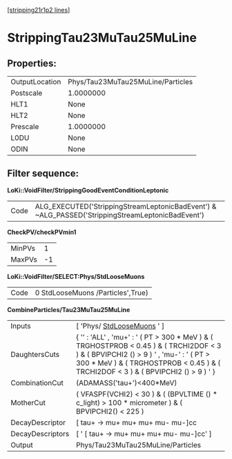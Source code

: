 [[stripping21r1p2 lines]](./stripping21r1p2-index)

# StrippingTau23MuTau25MuLine

## Properties:

|                |                                   |
|----------------|-----------------------------------|
| OutputLocation | Phys/Tau23MuTau25MuLine/Particles |
| Postscale      | 1.0000000                         |
| HLT1           | None                              |
| HLT2           | None                              |
| Prescale       | 1.0000000                         |
| L0DU           | None                              |
| ODIN           | None                              |

## Filter sequence:

**LoKi::VoidFilter/StrippingGoodEventConditionLeptonic**

|      |                                                                                                   |
|------|---------------------------------------------------------------------------------------------------|
| Code | ALG_EXECUTED('StrippingStreamLeptonicBadEvent') & \~ALG_PASSED('StrippingStreamLeptonicBadEvent') |

**CheckPV/checkPVmin1**

|        |     |
|--------|-----|
| MinPVs | 1   |
| MaxPVs | -1  |

**LoKi::VoidFilter/SELECT:Phys/StdLooseMuons**

|      |                                   |
|------|-----------------------------------|
| Code | 0 StdLooseMuons /Particles',True) |

**CombineParticles/Tau23MuTau25MuLine**

|                  |                                                                                                                                                                                                                                    |
|------------------|------------------------------------------------------------------------------------------------------------------------------------------------------------------------------------------------------------------------------------|
| Inputs           | [ 'Phys/ [StdLooseMuons](./stripping21r1p2-stdloosemuons) ' ]                                                                                                                                                                    |
| DaughtersCuts    | { '' : 'ALL' , 'mu+' : ' ( PT \> 300 \* MeV ) & ( TRGHOSTPROB \< 0.45 ) & ( TRCHI2DOF \< 3 ) & ( BPVIPCHI2 () \> 9 ) ' , 'mu-' : ' ( PT \> 300 \* MeV ) & ( TRGHOSTPROB \< 0.45 ) & ( TRCHI2DOF \< 3 ) & ( BPVIPCHI2 () \> 9 ) ' } |
| CombinationCut   | (ADAMASS('tau+')\<400\*MeV)                                                                                                                                                                                                        |
| MotherCut        | ( VFASPF(VCHI2) \< 30 ) & ( (BPVLTIME () \* c_light) \> 100 \* micrometer ) & ( BPVIPCHI2() \< 225 )                                                                                                                               |
| DecayDescriptor  | [ tau+ -\> mu+ mu+ mu+ mu- mu-]cc                                                                                                                                                                                                |
| DecayDescriptors | [ ' [ tau+ -\> mu+ mu+ mu+ mu- mu-]cc' ]                                                                                                                                                                                       |
| Output           | Phys/Tau23MuTau25MuLine/Particles                                                                                                                                                                                                  |
